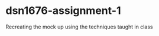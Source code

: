 dsn1676-assignment-1
====================

Recreating the mock up using the techniques taught in class
